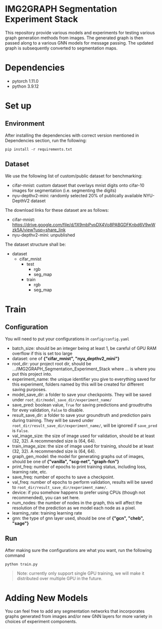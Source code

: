 # IMG2GRAPH Segmentation Experiment Stack

This repository provide various models and experiments for testing various graph generation methods from images. The generated graph is then passed along to a various GNN models for message passing. The updated graph is subsequently converted to segmentation maps.

# Dependencies
- pytorch 1.11.0
- python 3.9.12

# Set up

## Environment
After installing the dependencies with correct version mentioned in Dependencies section, run the following:

```
pip install -r requirements.txt
```

## Dataset
We use the following list of custom/public dataset for benchmarking:
* cifar-mnist: custom dataset that overlays mnist digits onto cifar-10 images for segmentation (i.e. segmenting the digits)
* nyu-depthv2-mini: randomly selected 20% of publically available NYU-DepthV2 dataset

The download links for these dataset are as follows:
* cifar-mnist: https://drive.google.com/file/d/1X9mbPvpDX4Vo8PABGDFKnbd6V9wWzk5A/view?usp=share_link
* nyu-depthv2-mini: unpublished

The dataset structure shall be:
- dataset
  - cifar_mnist
    - test
      - rgb
      - seg_map
    - train
      - rgb
      - seg_map

# Train
## Configuration
You will need to put your configurations in `config/config.yaml`

- batch_size: should be an integer being at least 1, be careful of GPU RAM overflow if this is set too large
- dataset: one of __{"cifar_mnist", "nyu_depthv2_mini"}__
- root_dir: your project root dir, should be .../IMG2GRAPH_Segmentation_Experiment_Stack where ... is where you put this project into.
- experiment_name: the unique identifier you give to everything saved for this experiment, folders named by this will be created for different saving purposes.
- model_save_dir: a folder to save your checkpoints. They will be saved under `root_dir/model_save_dir/experiment_name/`
- save_pred: boolean value, `True` for saving predictions and groudtruths for evey validation, `False` to disable.
- result_save_dir: a folder to save your groundtruth and prediction pairs during training. They will be saved under `root_dir/result_save_dir/experiment_name/`, will be ignored if `save_pred` is `False`.
- val_image_size: the size of image used for validation, should be at least (32, 32). A recommended size is (64, 64).
- train_image_size: the size of image used for training, should be at least (32, 32). A recommended size is (64, 64).
- graph_gen_model: the model for generating graphs out of images, should be one of __{"vanilla", "scg-net", "graph-fcn"}__
- print_freq: number of epochs to print training status, including loss, learning rate, etc.
- save_freq: number of epochs to save a checkpoint.
- val_freq: number of epochs to perform validation, results will be saved to `root_dir/result_save_dir/experiment_name/`.
- device: if you somehow happens to prefer using CPUs (though not recommended), you can set here.
- num_nodes: the number of nodes in the graph, this will affect the resolution of the prediction as we model each node as a pixel.
- learning_rate: training learning rate
- gnn: the type of gnn layer used, should be one of __{"gcn", "cheb", "sage"}__

## Run
After making sure the configurations are what you want, run the following command

```
python train.py
```

> Note: currently only support single GPU training, we will make it distributed over multiple GPU in the future.


# Adding New Models
You can feel free to add any segmentation networks that incorporates graphs generated from images and/or new GNN layers for more variety in choices of experiment components.
